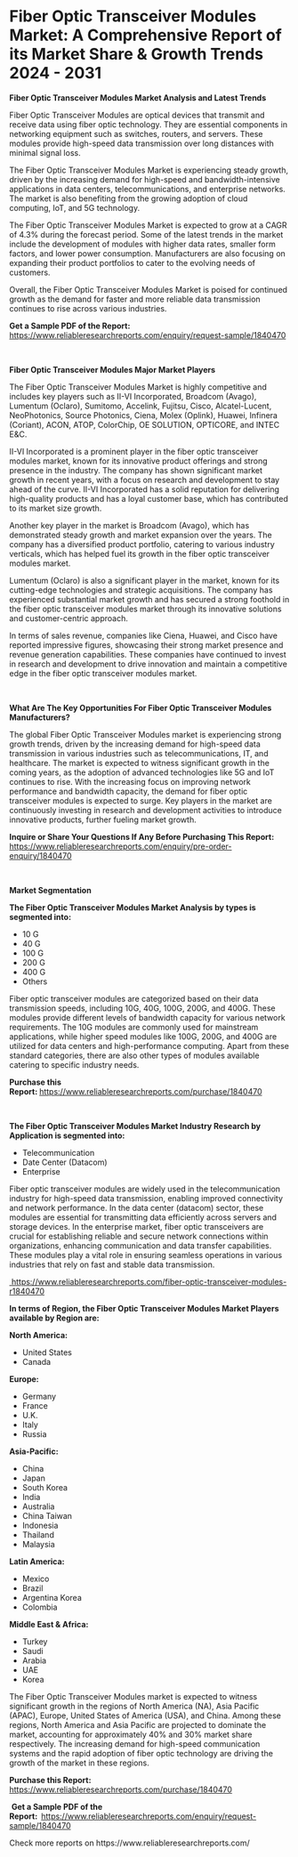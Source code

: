 <p><h1>Fiber Optic Transceiver Modules Market: A Comprehensive Report of its Market Share & Growth Trends 2024 - 2031</h1></p><p><strong>Fiber Optic Transceiver Modules Market Analysis and Latest Trends</strong></p>
<p><p>Fiber Optic Transceiver Modules are optical devices that transmit and receive data using fiber optic technology. They are essential components in networking equipment such as switches, routers, and servers. These modules provide high-speed data transmission over long distances with minimal signal loss.</p><p>The Fiber Optic Transceiver Modules Market is experiencing steady growth, driven by the increasing demand for high-speed and bandwidth-intensive applications in data centers, telecommunications, and enterprise networks. The market is also benefiting from the growing adoption of cloud computing, IoT, and 5G technology.</p><p>The Fiber Optic Transceiver Modules Market is expected to grow at a CAGR of 4.3% during the forecast period. Some of the latest trends in the market include the development of modules with higher data rates, smaller form factors, and lower power consumption. Manufacturers are also focusing on expanding their product portfolios to cater to the evolving needs of customers.</p><p>Overall, the Fiber Optic Transceiver Modules Market is poised for continued growth as the demand for faster and more reliable data transmission continues to rise across various industries.</p></p>
<p><strong>Get a Sample PDF of the Report:&nbsp;</strong> <a href="https://www.reliableresearchreports.com/enquiry/request-sample/1840470">https://www.reliableresearchreports.com/enquiry/request-sample/1840470</a></p>
<p>&nbsp;</p>
<p><strong>Fiber Optic Transceiver Modules Major Market Players</strong></p>
<p><p>The Fiber Optic Transceiver Modules Market is highly competitive and includes key players such as II-VI Incorporated, Broadcom (Avago), Lumentum (Oclaro), Sumitomo, Accelink, Fujitsu, Cisco, Alcatel-Lucent, NeoPhotonics, Source Photonics, Ciena, Molex (Oplink), Huawei, Infinera (Coriant), ACON, ATOP, ColorChip, OE SOLUTION, OPTICORE, and INTEC E&C.</p><p>II-VI Incorporated is a prominent player in the fiber optic transceiver modules market, known for its innovative product offerings and strong presence in the industry. The company has shown significant market growth in recent years, with a focus on research and development to stay ahead of the curve. II-VI Incorporated has a solid reputation for delivering high-quality products and has a loyal customer base, which has contributed to its market size growth.</p><p>Another key player in the market is Broadcom (Avago), which has demonstrated steady growth and market expansion over the years. The company has a diversified product portfolio, catering to various industry verticals, which has helped fuel its growth in the fiber optic transceiver modules market.</p><p>Lumentum (Oclaro) is also a significant player in the market, known for its cutting-edge technologies and strategic acquisitions. The company has experienced substantial market growth and has secured a strong foothold in the fiber optic transceiver modules market through its innovative solutions and customer-centric approach.</p><p>In terms of sales revenue, companies like Ciena, Huawei, and Cisco have reported impressive figures, showcasing their strong market presence and revenue generation capabilities. These companies have continued to invest in research and development to drive innovation and maintain a competitive edge in the fiber optic transceiver modules market.</p></p>
<p>&nbsp;</p>
<p><strong>What Are The Key Opportunities For Fiber Optic Transceiver Modules Manufacturers?</strong></p>
<p><p>The global Fiber Optic Transceiver Modules market is experiencing strong growth trends, driven by the increasing demand for high-speed data transmission in various industries such as telecommunications, IT, and healthcare. The market is expected to witness significant growth in the coming years, as the adoption of advanced technologies like 5G and IoT continues to rise. With the increasing focus on improving network performance and bandwidth capacity, the demand for fiber optic transceiver modules is expected to surge. Key players in the market are continuously investing in research and development activities to introduce innovative products, further fueling market growth.</p></p>
<p><strong>Inquire or Share Your Questions If Any Before Purchasing This Report:</strong> <a href="https://www.reliableresearchreports.com/enquiry/pre-order-enquiry/1840470">https://www.reliableresearchreports.com/enquiry/pre-order-enquiry/1840470</a></p>
<p>&nbsp;</p>
<p><strong>Market Segmentation</strong></p>
<p><strong>The Fiber Optic Transceiver Modules Market Analysis by types is segmented into:</strong></p>
<p><ul><li>10 G</li><li>40 G</li><li>100 G</li><li>200 G</li><li>400 G</li><li>Others</li></ul></p>
<p><p>Fiber optic transceiver modules are categorized based on their data transmission speeds, including 10G, 40G, 100G, 200G, and 400G. These modules provide different levels of bandwidth capacity for various network requirements. The 10G modules are commonly used for mainstream applications, while higher speed modules like 100G, 200G, and 400G are utilized for data centers and high-performance computing. Apart from these standard categories, there are also other types of modules available catering to specific industry needs.</p></p>
<p><strong>Purchase this Report:&nbsp;</strong><a href="https://www.reliableresearchreports.com/purchase/1840470">https://www.reliableresearchreports.com/purchase/1840470</a></p>
<p>&nbsp;</p>
<p><strong>The Fiber Optic Transceiver Modules Market Industry Research by Application is segmented into:</strong></p>
<p><ul><li>Telecommunication</li><li>Date Center (Datacom)</li><li>Enterprise</li></ul></p>
<p><p>Fiber optic transceiver modules are widely used in the telecommunication industry for high-speed data transmission, enabling improved connectivity and network performance. In the data center (datacom) sector, these modules are essential for transmitting data efficiently across servers and storage devices. In the enterprise market, fiber optic transceivers are crucial for establishing reliable and secure network connections within organizations, enhancing communication and data transfer capabilities. These modules play a vital role in ensuring seamless operations in various industries that rely on fast and stable data transmission.</p></p>
<p><a href="https://www.reliableresearchreports.com/fiber-optic-transceiver-modules-r1840470">&nbsp;https://www.reliableresearchreports.com/fiber-optic-transceiver-modules-r1840470</a></p>
<p><strong>In terms of Region, the Fiber Optic Transceiver Modules Market Players available by Region are:</strong></p>
<p>
    <p> <strong> North America: </strong>
        <ul>
            <li>United States</li>
            <li>Canada</li>
        </ul>
        </p> 
    <p> <strong> Europe: </strong>
        <ul>
            <li>Germany</li>
            <li>France</li>
            <li>U.K.</li>
            <li>Italy</li>
            <li>Russia</li>
        </ul>
        </p> 
    <p> <strong> Asia-Pacific: </strong>
        <ul>
            <li>China</li>
            <li>Japan</li>
            <li>South Korea</li>
            <li>India</li>
            <li>Australia</li>
            <li>China Taiwan</li>
            <li>Indonesia</li>
            <li>Thailand</li>
            <li>Malaysia</li>
        </ul>
        </p> 
    <p> <strong> Latin America: </strong>
        <ul>
            <li>Mexico</li>
            <li>Brazil</li>
            <li>Argentina Korea</li>
            <li>Colombia</li>
        </ul>
        </p> 
    <p> <strong> Middle East & Africa: </strong>
        <ul>
            <li>Turkey</li>
            <li>Saudi</li>
            <li>Arabia</li>
            <li>UAE</li>
            <li>Korea</li>
        </ul>
    </p>
    </p>
<p><p>The Fiber Optic Transceiver Modules market is expected to witness significant growth in the regions of North America (NA), Asia Pacific (APAC), Europe, United States of America (USA), and China. Among these regions, North America and Asia Pacific are projected to dominate the market, accounting for approximately 40% and 30% market share respectively. The increasing demand for high-speed communication systems and the rapid adoption of fiber optic technology are driving the growth of the market in these regions.</p></p>
<p><strong>Purchase this Report: </strong><a href="https://www.reliableresearchreports.com/purchase/1840470">https://www.reliableresearchreports.com/purchase/1840470</a></p>
<p>&nbsp;<strong>Get a Sample PDF of the Report:&nbsp;&nbsp;</strong><a href="https://www.reliableresearchreports.com/enquiry/request-sample/1840470">https://www.reliableresearchreports.com/enquiry/request-sample/1840470</a></p>
<p><strong></strong></p>
<p>Check more reports on https://www.reliableresearchreports.com/</p>